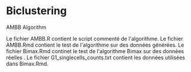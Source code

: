# Biclustering
AMBB Algorithm

Le fichier AMBB.R contient le script commenté de l'algorithme. 
Le fichier AMBB.Rmd contient le test de l'algorithme sur des données générées.
Le fichier Bimax.Rmd continet le test de l'algorithme Bimax sur des données réelles .
Le fichier G1_singlecells_counts.txt contient les données utilisées dans Bimax.Rmd. 
